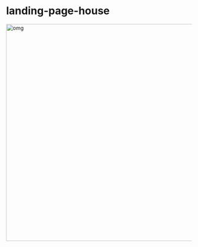 # landing-page-house

<img width="1345" height="589" alt="omg" src="https://github.com/user-attachments/assets/e046d084-57be-4eb8-b779-db5bf72c0651" />
